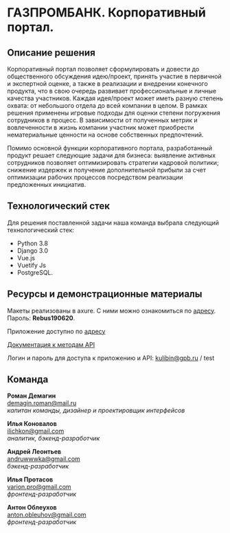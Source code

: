 # ГАЗПРОМБАНК. Корпоративный портал.
 
## Описание решения
 
Корпоративный портал позволяет сформулировать и довести до общественного обсуждения идею/проект, принять участие в первичной и экспертной оценке, а также в реализации и внедрении конечного продукта, что в свою очередь развивает профессиональные и личные качества участников. Каждая идея/проект может иметь разную степень охвата: от небольшого отдела до всей компании в целом. В рамках решения применены игровые подходы для оценки степени погружения сотрудников в процесс. В зависимости от полученных метрик и вовлеченности в жизнь компании участник может приобрести нематериальные ценности на основе  собственных предпочтений.
 
Помимо основной функции корпоративного портала, разработанный продукт решает следующие задачи для бизнеса: выявление активных сотрудников позволяет оптимизировать стратегии кадровой политики; снижение издержек и получение дополнительной прибыли за счет оптимизации рабочих процессов посредством реализации предложенных инициатив.
 
## Технологический стек
 
Для решения поставленной задачи наша команда выбрала следующий технологический стек:
- Python 3.8
- Django 3.0
- Vue.js
- Vuetify Js
- PostgreSQL.
 
## Ресурсы и демонстрационные материалы
 
Макеты реализованы в axure. С ними можно ознакомиться по [адресу](https://ueqyau.axshare.com/#g=1&p=rebus_19_06_20). Пароль: **Rebus190620**.

Приложение доступно по [адресу](https://ilya-pro.github.io/rebus-hackathon-gh-pages/)

[Документация к методам API](https://rebus-leadersofdigital-2020.herokuapp.com)
 
Логин и пароль для доступа к приложению и API: kulibin@gpb.ru / test
## Команда
**Роман Демагин**  
<demagin.roman@mail.ru>  
*капитан команды, дизайнер 
и проектировщик интерфейсов*
 
**Илья Коновалов**  
<ilichkon@gmail.com>  
*аналитик, бэкенд-разработчик*
 
**Андрей Леонтьев**  
<andruwwwka@gmail.com>  
*бэкенд-разработчик*
 
**Илья Протасов**  
<varion.pro@gmail.com>  
*фронтенд-разработчик*
 
**Антон Облеухов**  
<anton.obleuhov@gmail.com>  
*фронтенд-разработчик*
